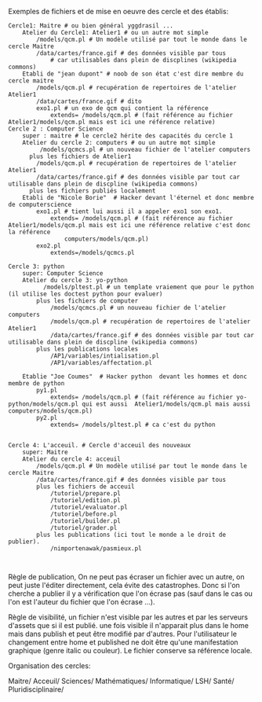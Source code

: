 Exemples de fichiers et de mise en oeuvre des cercle et des établis:




```
Cercle1: Maitre # ou bien général yggdrasil ... 
    Atelier du Cercle1: Atelier1 # ou un autre mot simple 
        /models/qcm.pl # Un modèle utilisé par tout le monde dans le cercle Maitre
        /data/cartes/france.gif # des données visible par tous
            # car utilisables dans plein de discplines (wikipedia commons)
    Etabli de "jean dupont" # noob de son état c'est dire membre du cercle maitre 
        /models/qcm.pl # recupération de repertoires de l'atelier Atelier1
        /data/cartes/france.gif # dito
        exo1.pl # un exo de qcm qui contient la référence
            extends= /models/qcm.pl # (fait référence au fichier Atelier1/models/qcm.pl mais est ici une référence relative)
Cercle 2 : Computer Science
    super : maitre # le cercle2 hérite des capacités du cercle 1
    Atelier du cercle 2: computers # ou un autre mot simple 
         /models/qcmcs.pl # un nouveau fichier de l'atelier computers
      plus les fichiers de Atelier1
        /models/qcm.pl # recupération de repertoires de l'atelier Atelier1
        /data/cartes/france.gif # des données visible par tout car utilisable dans plein de discpline (wikipedia commons)
      plus les fichiers publiés localement
    Etabli de "Nicole Borie"  # Hacker devant l'éternel et donc membre de computerscience
        exo1.pl # tient lui aussi il a appeler exo1 son exo1.
            extends= /models/qcm.pl # (fait référence au fichier Atelier1/models/qcm.pl mais est ici une référence relative c'est donc la référence
                computers/models/qcm.pl)
        exo2.pl 
            extends=/models/qcmcs.pl

Cercle 3: python 
    super: Computer Science
    Atelier du cercle 3: yo-python 
          /models/pltest.pl # un template vraiement que pour le python (il utilise les doctest python pour evaluer)
        plus les fichiers de computer
            /models/qcmcs.pl # un nouveau fichier de l'atelier computers
            /models/qcm.pl # recupération de repertoires de l'atelier Atelier1
            /data/cartes/france.gif # des données visible par tout car utilisable dans plein de discpline (wikipedia commons)
        plus les publications locales
            /AP1/variables/intialisation.pl
            /AP1/variables/affectation.pl
            
    Etablie "Joe Coumes"  # Hacker python  devant les hommes et donc membre de python
        py1.pl
            extends= /models/qcm.pl # (fait référence au fichier yo-python/models/qcm.pl qui est aussi  Atelier1/models/qcm.pl mais aussi computers/models/qcm.pl)
        py2.pl
            extends= /models/pltest.pl # ca c'est du python 


Cercle 4: L'acceuil. # Cercle d'acceuil des nouveaux 
    super: Maitre 
    Atelier du cercle 4: acceuil
        /models/qcm.pl # Un modèle utilisé par tout le monde dans le cercle Maitre
        /data/cartes/france.gif # des données visible par tous
        plus les fichiers de acceuil
            /tutoriel/prepare.pl
            /tutoriel/edition.pl
            /tutoriel/evaluator.pl
            /tutoriel/before.pl
            /tutoriel/builder.pl
            /tutoriel/grader.pl
        plus les publications (ici tout le monde a le droit de publier).
            /nimportenawak/pasmieux.pl
            
        
```

Règle de publication, On ne peut pas écraser un fichier avec un autre, on peut juste l'éditer directement, cela évite des catastrophes. 
    Donc si l'on cherche a publier il y a vérification que l'on écrase pas (sauf dans le cas ou l'on est l'auteur du fichier que l'on écrase ...).

Règle de visibilité,
    un fichier n'est visible par les autres et par les serveurs d'assets que si il est publié.
    une fois visible il n'apparait plus dans le home mais dans publish et peut  être modifié par d'autres.
    Pour l'utilisateur le changement entre home et published ne doit être qu'une manifestation graphique (genre italic ou couleur).
    Le fichier conserve sa référence locale. 


Organisation des cercles:

Maitre/
    Acceuil/
    Sciences/
        Mathématiques/
        Informatique/
    LSH/
    Santé/
    Pluridisciplinaire/






